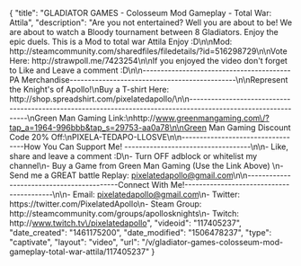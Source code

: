 {
    "title": "GLADIATOR GAMES - Colosseum Mod Gameplay - Total War: Attila",
    "description": "Are you not entertained? Well you are about to be!  We are about to watch a Bloody tournament between 8 Gladiators.  Enjoy the epic duels.  This is a Mod to total war Attila Enjoy :D\n\nMod: http:\/\/steamcommunity.com\/sharedfiles\/filedetails\/?id=516298729\n\nVote Here: http:\/\/strawpoll.me\/7423254\n\nIf you enjoyed the video don't forget to Like and Leave a comment :D\n\n-----------------------------------------PA Merchandise----------------------------------------------\n\nRepresent the Knight's of Apollo!\nBuy a T-shirt Here: http:\/\/shop.spreadshirt.com\/pixelatedapollo\/\n\n---------------------------------------------------------------------------------------------------------------\nGreen Man Gaming Link:\nhttp:\/\/www.greenmangaming.com\/?tap_a=1964-996bbb&tap_s=29753-aa0a78\n\nGreen Man Gaming Discount Code 20% Off:\nPIXELA-TEDAPO-LLOSVE\n\n----------------------------------How You Can Support Me! -----------------------------------\n\n- Like, share and leave a comment :D\n- Turn OFF adblock or whitelist my channel\n- Buy a Game from Green Man Gaming (Use the Link Above) \n- Send me a GREAT battle Replay: pixelatedapollo@gmail.com\n\n------------------------------------------Connect With Me!-----------------------------------------\n\n- Email: pixelatedapollo@gmail.com\n- Twitter: https:\/\/twitter.com\/PixelatedApollo\n- Steam Group:  http:\/\/steamcommunity.com\/groups\/apollosknights\n- Twitch: http:\/\/www.twitch.tv\/pixelatedapollo",
    "videoid": "117405237",
    "date_created": "1461175200",
    "date_modified": "1506478237",
    "type": "captivate",
    "layout": "video",
    "url": "\/v\/gladiator-games-colosseum-mod-gameplay-total-war-attila\/117405237"
}